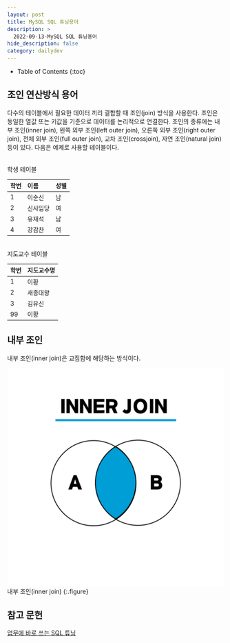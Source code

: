```yaml
---
layout: post
title: MySQL SQL 튜닝용어
description: >
  2022-09-13-MySQL SQL 튜닝용어
hide_description: false
category: dailydev
---
```


- Table of Contents
{:toc}

## 조인 연산방식 용어
다수의 테이블에서 필요한 데이터 끼리 결합할 때 조인(join) 방식을 사용한다. 조인은 동일한 열값 또는 키값을 기준으로 데이터를 논리적으로 연결한다. 조인의 종류에는 내부 조인(inner join), 왼쪽 외부 조인(left outer join), 오른쪽 외부 조인(right outer join), 전체 외부 조인(full outer join), 교차 조인(crossjoin), 자연 조인(natural join) 등이 있다.
다음은 예제로 사용할 테이블이다.

<br>학생 테이블 

| 학번 | 이름   | 성별 |  
|:--- | :--- | :--- | 
| 1 | 이순신 | 남 |
| 2 | 신사임당 | 여 |
| 3 | 유재석 | 남 |
| 4 | 강감찬 | 여 |

<br>지도교수 테이블 

| 학번 | 지도교수명 |  
|:--- | :--- |  
| 1 | 이황 |
| 2 | 새종대왕 | 
| 3 | 김유신 | 
| 99 | 이황 | 

## 내부 조인
내부 조인(inner join)은 교집합에 해당하는 방식이다.

![Full-width image](/assets/img/blog/SQL_INNER_JOIN.png)
<br>  내부 조인(inner join)
{:.figure}



## 참고 문헌

[업무에 바로 쓰는 SQL 튜닝](http://www.yes24.com/Product/Goods/102382080)